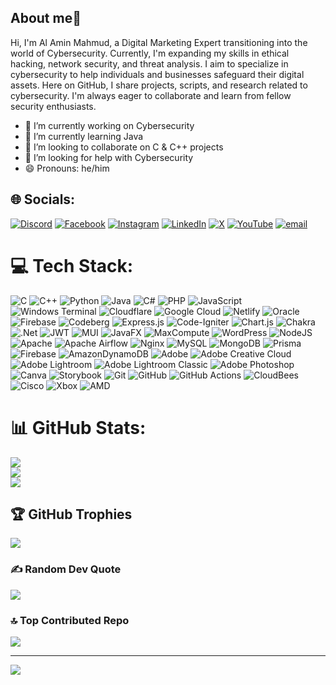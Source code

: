  ## About me💫
  
Hi, I'm Al Amin Mahmud, a Digital Marketing Expert transitioning into the world of Cybersecurity. Currently, I'm expanding my skills in ethical hacking, network security, and threat analysis. I aim to specialize in cybersecurity to help individuals and businesses safeguard their digital assets.
Here on GitHub, I share projects, scripts, and research related to cybersecurity. I'm always eager to collaborate and learn from fellow security enthusiasts.
<img src = "[http://bleachinjectionuncommon.com/d1phghk7e?mzp=85&refer=https%3A%2F%2Fwww.wallpaperflare.com%2Fperson-in-gray-hoodie-using-computer-inside-dark-room-hacker-wallpaper-zbhit&kw=%5B%22hd%22%2C%22wallpaper%22%2C%22person%22%2C%22in%22%2C%22gray%22%2C%22hoodie%22%2C%22using%22%2C%22computer%22%2C%22inside%22%2C%22dark%22%2C%22room%22%2C%22hacker%22%2C%22wallpaper%22%2C%22flare%22%5D&key=c8841ecd07aa9bacf489f5b6ac2d7b79&scrWidth=1536&scrHeight=864&tz=6&v=25.1.3723&ship=&psid=www.wallpaperflare.com,www.wallpaperflare.com&sub3=invoke_layer&res=14.31&dev=r&uuid=2381efd5-8665-490e-be0e-8773fe08511f%3A3%3A1](https://c1.wallpaperflare.com/preview/528/223/653/hacker-hacking-computer-security.jpg) " alt ="">
- 🔭 I’m currently working on Cybersecurity 
- 🌱 I’m currently learning Java 
- 👯 I’m looking to collaborate on C & C++ projects
- 🤔 I’m looking for help with Cybersecurity
- 😄 Pronouns: he/him



## 🌐 Socials:
[![Discord](https://img.shields.io/badge/Discord-%237289DA.svg?logo=discord&logoColor=white)](https://discord.gg/alaminmahmud202) [![Facebook](https://img.shields.io/badge/Facebook-%231877F2.svg?logo=Facebook&logoColor=white)](https://facebook.com/am.mahmud.752) [![Instagram](https://img.shields.io/badge/Instagram-%23E4405F.svg?logo=Instagram&logoColor=white)](https://instagram.com/alaminmahmud202) [![LinkedIn](https://img.shields.io/badge/LinkedIn-%230077B5.svg?logo=linkedin&logoColor=white)](https://linkedin.com/in/a-m-mahmud-2b400b320) [![X](https://img.shields.io/badge/X-black.svg?logo=X&logoColor=white)](https://x.com/alaminmahmud202) [![YouTube](https://img.shields.io/badge/YouTube-%23FF0000.svg?logo=YouTube&logoColor=white)](https://youtube.com/@UC7a6vBlm1b9-Vm-VOg0B7dg) [![email](https://img.shields.io/badge/Email-D14836?logo=gmail&logoColor=white)](mailto:alaminmahmud684@gmail.com) 

# 💻 Tech Stack:
![C](https://img.shields.io/badge/c-%2300599C.svg?style=for-the-badge&logo=c&logoColor=white) ![C++](https://img.shields.io/badge/c++-%2300599C.svg?style=for-the-badge&logo=c%2B%2B&logoColor=white) ![Python](https://img.shields.io/badge/python-3670A0?style=for-the-badge&logo=python&logoColor=ffdd54) ![Java](https://img.shields.io/badge/java-%23ED8B00.svg?style=for-the-badge&logo=openjdk&logoColor=white) ![C#](https://img.shields.io/badge/c%23-%23239120.svg?style=for-the-badge&logo=csharp&logoColor=white) ![PHP](https://img.shields.io/badge/php-%23777BB4.svg?style=for-the-badge&logo=php&logoColor=white) ![JavaScript](https://img.shields.io/badge/javascript-%23323330.svg?style=for-the-badge&logo=javascript&logoColor=%23F7DF1E) ![Windows Terminal](https://img.shields.io/badge/Windows%20Terminal-%234D4D4D.svg?style=for-the-badge&logo=windows-terminal&logoColor=white) ![Cloudflare](https://img.shields.io/badge/Cloudflare-F38020?style=for-the-badge&logo=Cloudflare&logoColor=white) ![Google Cloud](https://img.shields.io/badge/GoogleCloud-%234285F4.svg?style=for-the-badge&logo=google-cloud&logoColor=white) ![Netlify](https://img.shields.io/badge/netlify-%23000000.svg?style=for-the-badge&logo=netlify&logoColor=#00C7B7) ![Oracle](https://img.shields.io/badge/Oracle-F80000?style=for-the-badge&logo=oracle&logoColor=white) ![Firebase](https://img.shields.io/badge/firebase-%23039BE5.svg?style=for-the-badge&logo=firebase) ![Codeberg](https://img.shields.io/badge/Codeberg-2185D0?style=for-the-badge&logo=Codeberg&logoColor=white) ![Express.js](https://img.shields.io/badge/express.js-%23404d59.svg?style=for-the-badge&logo=express&logoColor=%2361DAFB) ![Code-Igniter](https://img.shields.io/badge/CodeIgniter-%23EF4223.svg?style=for-the-badge&logo=codeIgniter&logoColor=white) ![Chart.js](https://img.shields.io/badge/chart.js-F5788D.svg?style=for-the-badge&logo=chart.js&logoColor=white) ![Chakra](https://img.shields.io/badge/chakra-%234ED1C5.svg?style=for-the-badge&logo=chakraui&logoColor=white) ![.Net](https://img.shields.io/badge/.NET-5C2D91?style=for-the-badge&logo=.net&logoColor=white) ![JWT](https://img.shields.io/badge/JWT-black?style=for-the-badge&logo=JSON%20web%20tokens) ![MUI](https://img.shields.io/badge/MUI-%230081CB.svg?style=for-the-badge&logo=mui&logoColor=white) ![JavaFX](https://img.shields.io/badge/javafx-%23FF0000.svg?style=for-the-badge&logo=javafx&logoColor=white) ![MaxCompute](https://img.shields.io/badge/MaxCompute-%23FF6701?style=for-the-badge&logo=alibabacloud&logoColor=white) ![WordPress](https://img.shields.io/badge/WordPress-%23117AC9.svg?style=for-the-badge&logo=WordPress&logoColor=white) ![NodeJS](https://img.shields.io/badge/node.js-6DA55F?style=for-the-badge&logo=node.js&logoColor=white) ![Apache](https://img.shields.io/badge/apache-%23D42029.svg?style=for-the-badge&logo=apache&logoColor=white) ![Apache Airflow](https://img.shields.io/badge/Apache%20Airflow-017CEE?style=for-the-badge&logo=Apache%20Airflow&logoColor=white) ![Nginx](https://img.shields.io/badge/nginx-%23009639.svg?style=for-the-badge&logo=nginx&logoColor=white) ![MySQL](https://img.shields.io/badge/mysql-4479A1.svg?style=for-the-badge&logo=mysql&logoColor=white) ![MongoDB](https://img.shields.io/badge/MongoDB-%234ea94b.svg?style=for-the-badge&logo=mongodb&logoColor=white) ![Prisma](https://img.shields.io/badge/Prisma-3982CE?style=for-the-badge&logo=Prisma&logoColor=white) ![Firebase](https://img.shields.io/badge/firebase-a08021?style=for-the-badge&logo=firebase&logoColor=ffcd34) ![AmazonDynamoDB](https://img.shields.io/badge/Amazon%20DynamoDB-4053D6?style=for-the-badge&logo=Amazon%20DynamoDB&logoColor=white) ![Adobe](https://img.shields.io/badge/adobe-%23FF0000.svg?style=for-the-badge&logo=adobe&logoColor=white) ![Adobe Creative Cloud](https://img.shields.io/badge/Adobe%20Creative%20Cloud-DA1F26.svg?style=for-the-badge&logo=Adobe%20Creative%20Cloud&logoColor=white) ![Adobe Lightroom](https://img.shields.io/badge/Adobe%20Lightroom-31A8FF.svg?style=for-the-badge&logo=Adobe%20Lightroom&logoColor=white) ![Adobe Lightroom Classic](https://img.shields.io/badge/Adobe%20Lightroom%20Classic-31A8FF.svg?style=for-the-badge&logo=Adobe%20Lightroom%20Classic&logoColor=white) ![Adobe Photoshop](https://img.shields.io/badge/adobe%20photoshop-%2331A8FF.svg?style=for-the-badge&logo=adobe%20photoshop&logoColor=white) ![Canva](https://img.shields.io/badge/Canva-%2300C4CC.svg?style=for-the-badge&logo=Canva&logoColor=white) ![Storybook](https://img.shields.io/badge/-Storybook-FF4785?style=for-the-badge&logo=storybook&logoColor=white) ![Git](https://img.shields.io/badge/git-%23F05033.svg?style=for-the-badge&logo=git&logoColor=white) ![GitHub](https://img.shields.io/badge/github-%23121011.svg?style=for-the-badge&logo=github&logoColor=white) ![GitHub Actions](https://img.shields.io/badge/github%20actions-%232671E5.svg?style=for-the-badge&logo=githubactions&logoColor=white) ![CloudBees](https://img.shields.io/badge/CloudBees-1997B5&?logo=cloudbees&logoColor=white&style=for-the-badge) ![Cisco](https://img.shields.io/badge/cisco-%23049fd9.svg?style=for-the-badge&logo=cisco&logoColor=black) ![Xbox](https://img.shields.io/badge/xbox-%23107C10.svg?style=for-the-badge&logo=xbox&logoColor=white) ![AMD](https://img.shields.io/badge/AMD-%23000000.svg?style=for-the-badge&logo=amd&logoColor=white)
# 📊 GitHub Stats:
![](https://github-readme-stats.vercel.app/api?username=alaminmahmud202&theme=blue-green&hide_border=false&include_all_commits=false&count_private=false)<br/>
![](https://github-readme-streak-stats.herokuapp.com/?user=alaminmahmud202&theme=blue-green&hide_border=false)<br/>
![](https://github-readme-stats.vercel.app/api/top-langs/?username=alaminmahmud202&theme=blue-green&hide_border=false&include_all_commits=false&count_private=false&layout=compact)

## 🏆 GitHub Trophies
![](https://github-profile-trophy.vercel.app/?username=alaminmahmud202&theme=monokai&no-frame=false&no-bg=true&margin-w=4)

### ✍️ Random Dev Quote
![](https://quotes-github-readme.vercel.app/api?type=horizontal&theme=radical)

### 🔝 Top Contributed Repo
![](https://github-contributor-stats.vercel.app/api?username=alaminmahmud202&limit=5&theme=blue-green&combine_all_yearly_contributions=true)

---
[![](https://visitcount.itsvg.in/api?id=alaminmahmud202&icon=0&color=0)](https://visitcount.itsvg.in)

<!-- Proudly created with GPRM ( https://gprm.itsvg.in ) -->
